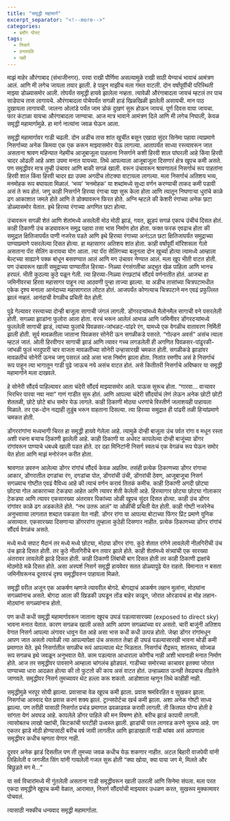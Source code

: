 ```yaml
---
title: "समृद्धी महामार्ग"
excerpt_separator: "<!--more-->"
categories:
  - ब्लॉग पोस्ट
tags:
  - निसर्ग
  - वनस्पति
  - पक्षी
---
```


माझं माहेर औरंगाबाद (संभाजीनगर). परवा राखी पौर्णिमा असल्यामुळे राखी साठी येण्याचं भावाचं आमंत्रण आलं. आणि मी लगेच जायला तयार झाली. हे पाहून माझीच मला गंमत वाटली. दोन वर्षांपूर्वीची परिस्थिती माझ्या डोळ्यासमोर आली. तोपर्यंत समृद्धी हायवे झालेला नव्हता. त्यावेळी औरंगाबादला जायचं म्हटलं तर पाच साडेपाच तास लागायचे. औरंगाबादला पोचेपर्यंत सगळी हाडं खिळखिळी झालेली असायची. मान पाठ दुखायला लागायची. जालना ओलांडे पर्यंत जाम डोकं दुखणं सुरू होऊन जायचं. पूर्ण दिवस वाया जायचा. फार कंटाळा यायचा औरंगाबादला जाण्याचा. आज मात्र भावाने आमंत्रण दिले आणि मी लगेच निघाली, केवळ समृद्धी महामार्गामुळे. हा मार्ग नात्यांना जवळ घेऊन आला.
<!--more-->

समृद्धी महामार्गावर गाडी चढली. दोन अडीच तास शांत खुर्चीत बसून एखादा सुंदर सिनेमा पहावा त्याप्रमाणे निसर्गाच्या अनेक किमया एक एक करून माझ्यासमोर येऊ लागल्या. आतापर्यंत साध्या रस्त्यावरून जात असताना श्रावण महिन्यात नेहमीच आजूबाजूला पाहताना निसर्गाने कशी हिरवी शाल पांघरली आहे किंवा हिरवी चादर ओढली आहे अशा उपमा मनात यायच्या. तिथे आपल्याला आजूबाजूला दिसणारं क्षेत्र खूपच कमी असते. पण समृद्धीवर मात्र तुम्ही उंचावर आणि बाकी सगळं खाली. वरून उंचावरून श्रावणातलं निसर्गाचं रूप पाहतांना हिरवी शाल किंवा हिरवी चादर ह्या उपमा अगदीच तोटक्या वाटायला लागल्या. मला निसर्गाचं अतिशय भव्य, मनमोहक रूप बघायला मिळालं. ‘भव्य’ ‘मनमोहक’ या शब्दांमध्ये सुध्दा वर्णन करण्याची ताकद कमी पडावी असं ते रूप होतं. जणू काही निसर्गाने हिरव्या रंगाचा यज्ञ सुरू केला होता आणि त्यातून निघणाऱ्या धुरांचे काळे ढग आकाशात जमले होते आणि ते डोक्यावरून फिरत होते. अग्नि म्हटले की केशरी रंगांच्या अनेक छटा डोळ्यासमोर येतात. इथे हिरव्या रंगाच्या अगणित छटा होत्या.

उंचावरून सगळी शेतं आणि शेतांमध्ये असलेली मोठ मोठी झाडं, गवत, झुडपं सगळं एकाच उंचीचं दिसत होतं. काही ठिकाणी उंच कड्यावरून समुद्र पहावा तसा भास निर्माण होत होता. फक्त फरक एवढाच होता की समुद्रात क्षितिजापर्यंत पाणी नजरेस पडते आणि इथे हिरव्या रंगाच्या अनंऽऽत छटा क्षितिजापर्यंत समुद्राच्या पाण्याप्रमाणे पसरलेल्या दिसत होत्या.  हा महासागर अतिशय शांत होता. काही वर्षांपूर्वी मॉरिशसला गेलो असताना पॅरा सेलिंग करायचा योग आला. त्या पॅरा सेलिंगच्या बलूनला दोन खुर्च्या होत्या त्यामध्ये आम्हाला बेल्टच्या साह्याने पक्क बांधून बसवण्यात आलं आणि मग उंचावर नेण्यात आलं. मला खूप भीती वाटत होती. पण उंचावरून खाली समुद्राच्या पाण्यातील हिरव्या- निळ्या रंगसंगतीचा अद्भुत खेळ पाहिला आणि भानच हरपलं. भीती कुठल्या कुठे पळून गेली. त्या हिरव्या-निळ्या रंगछटांचं सौंदर्य वर्णनातीत होतं. आजचा हा जमिनीवरचा हिरवा महासागर पाहून त्या आठवणी पुन्हा ताज्या झाल्या.
या अडीच तासांच्या चित्रपटामधील एकेक दृश्य मनाला आनंदाच्या महासागरात लोटत होतं. आजपर्यंत कोणत्याच चित्रपटाने मन एवढं प्रफुल्लित झालं नव्हतं. आनंदाची वेगळीच प्रचिती येत होती.

पुढे गेल्यावर रस्त्याच्या दोन्ही बाजूला सागाची जंगलं लागली. डोंगरदऱ्यांमध्ये मैलोनमैल सागाची वने पसरलेली होती. सगळ्या झाडांना फुलोरा आला होता. वरचं भरून आलेलं आभाळ आणि जमिनीवर डोंगरदऱ्यांमध्ये फुललेली सागाची झाडं, त्यांच्या फुलांचे पिवळसर-जांभळट-पांढरे रंग, यामध्ये एक वेगळीच वातावरण निर्मिती झाली होती. सूर्य मावळतीला जाताना पिवळसर सोनेरी ऊन सगळीकडे पसरते. “गोल्डन अवर्स” असंच त्याला म्हटलं जातं. ओली हिरवीगार सागाची झाडं आणि त्यावर गच्च लगडलेली ही अगणित पिवळसर-पांढुरकी-जांभळी फुलं भरदुपारी चार वाजता मावळतीच्या सोनेरी उन्हासारखी चमकत होती. सगळीकडे झाडांवर मावळतीचं सोनेरी ऊनच जणू पसरलं आहे असा भास निर्माण झाला होता. नितांत रमणीय असं हे निसर्गाचं रूप पाहून त्या भागातून गाडी पुढे जाऊच नये असंच वाटत होतं. असे कितीतरी निसर्गाचे अविष्कार या समृद्धी महामार्गाने मला दाखवले.

हे सोनेरी सौंदर्य पाहिल्यावर आता चंदेरी सौंदर्य माझ्यासमोर आले. पाऊस सुरूच होता. “गारवा… वाऱ्यावर भिरभिर पारवा नवा नवा” गाणं गाडीत सुरू होतं. आणि आपल्या चंदेरी सौंदर्याचं लेणं लेऊन अनेक छोटी छोटी शेततळी, छोटे छोटे बांध समोर येऊ लागले. काही ठिकाणी मोठ्या धरणांचे विस्तीर्ण जलाशयही पाहायला मिळाले. तर एक-दोन नद्याही तुडुंब भरून वाहताना दिसल्या. त्या हिरव्या समुद्रात ही पांढरी तळी हिऱ्यांप्रमाणे चमकत होती.

डोंगररांगांना मध्यभागी चिरत हा समृद्धी हायवे गेलेला आहे. त्यामुळे दोन्ही बाजूला उंच पर्वत रांगा व मधून रस्ता अशी रचना बऱ्याच ठिकाणी झालेली आहे. काही ठिकाणी या अर्धवट कापलेल्या दोन्ही बाजूंच्या डोंगर रांगांवरून पाण्याचे धबधबे खाली पडत होते. दर दहा मिनिटांनी निसर्ग स्वतःचं एक वेगळंच रूप घेऊन समोर येत होता आणि माझं मनोरंजन करीत होता.

श्रावणात डवरुन आलेल्या डोंगर रांगांचं सौंदर्य केवळ अप्रतिम. तसंही प्रत्येक ठिकाणच्या डोंगर रांगाचा आकार, डोंगरातील दगडांचा रंग, दगडांचा पोत, डोंगरांची उंची, डोंगरांची ठेवण, आजूबाजूचा निसर्ग सगळ्याच गोष्टीत एवढं वैविध्य आहे की त्याचं वर्णन करावं तितकं कमीच. काही ठिकाणी अगदी छोट्या छोट्या गोल आकाराच्या टेकड्या आहेत आणि त्यावर शेती केलेली आहे. हिरव्यागार छोट्या छोट्या गोलाकार टेकड्या आणि त्यावर एकसारख्या अंतरावर पिकांच्या ओळी खूपच सुंदर दिसत होत्या. काही उंच डोंगर रांगांवर काळे ढग अडकलेले होते. “नभ उतरू आलं” या ओळींची प्रचिती येत होती. काही गोष्टी नजरेनेच अनुभवाव्या लागतात शब्दात पकडता येत नाही. डोंगर रांगा या आपल्या बोटाच्या फिंगर प्रिंट प्रमाणे युनिक असाव्यात. एकसारख्या दिसणाऱ्या डोंगररांगा तुम्हाला कुठेही दिसणार नाहीत. प्रत्येक ठिकाणच्या डोंगर रांगांचं सौंदर्य वेगळंच असते.

मध्ये मध्ये सपाट मैदानं तर मध्ये मध्ये छोट्या, मोठ्या डोंगर रांगा. कुठे शेतात रांगेने लावलेली नीलगिरीची उंच उंच झाडे दिसत होती. तर कुठे नीलगिरीचे बन तयार झाले होते. काही शेतांमध्ये संत्र्यांची एक सारख्या अंतरावर लावलेली झाडे दिसत होती. काही ठिकाणी लिंबांची बाग दिसत होती तर काही ठिकाणी द्राक्षांचे मोठमोठे मळे दिसत होते. असा अस्पर्श निसर्ग समृद्धी हायवेवर सतत डोळ्यापुढे येत राहतो. विमानात न बसता जमिनीवरूनच दूरवरचं दृश्य समृद्धीवरुन पाहायला मिळते.

समृद्धी वरील अजून एक आकर्षण म्हणजे त्यावरील बोगदे. बोगद्याचं आकर्षण लहान मुलांना, मोठ्यांना सगळ्यांनाच असते. बोगदा आला की खिडकी उघडून तोंड बाहेर काढून, जोरात ओरडायचं हा मोह लहान-मोठ्यांना सगळ्यांनाच होतो.

पण कधी कधी समृद्धी महामार्गावरून जाताना खूपच उघडं पडल्यासारख्या (exposed to direct sky) भावना मनात येतात. कारण सगळच खाली असते आणि आपण सगळ्यांच्या वर असतो. चारी बाजूंनी अतिशय वेगात निसर्ग आपल्या अंगावर धावून येत आहे असा भास कधी कधी उत्पन्न होतो. जेव्हा डोंगर रांगांमधून आपण जात असतो त्यावेळी त्या आपल्यापेक्षा उंच असतात तेव्हा ही उघडं पडल्यासारखी भावना थोडी कमी प्रमाणात येते. इथे निसर्गातील सगळीच रूपं आपल्याला थेट भिडतात. निसर्गाचं रौद्ररूप, शांतरूप, सोज्वळ रूप सगळच इथे जवळून अनुभवात येते. काम पडल्यास आधाराला कोणीच नाही अशी भावनाही मनात निर्माण होते. आज तर समृद्धीवर पावसाने आम्हाला चांगलंच झोडपलं. गाडीच्या समोरच्या काचावर इतक्या जोरात पाण्याच्या धारा आदळत होत्या की तो फुटतो की काय असं वाटत होतं. उन्हाळ्यात ऊनही तेवढ्याच तीव्रतेने जाणवते. समृद्धीवर निसर्ग तुमच्यावर थेट हल्ला करू शकतो. आडोशाला म्हणून तिथे काहीही नाही.

समृद्धीमुळे भरपूर सोयी झाल्या. प्रवासाचा वेळ खूपच कमी झाला. प्रवास श्रमविरहित व सुखकर झाला. निसर्गाचा आस्वाद घेत प्रवास करणं शक्य झालं. ट्रान्सपोर्टचा खर्च कमी झाला. अशा अनेक गोष्टी साध्य झाल्या. पण तरीही यासाठी निसर्गात प्रचंड प्रमाणात ढवळाढवळ करावी लागली. ती कितपत योग्य होती हे सांगता येणं अवघड आहे. कापलेले डोंगर पाहिले की मन विषण्ण होते. बरीच झाडं कापावी लागली. त्यासोबतच लाखो पक्षांची, किटकांची घरटीही उध्वस्त झाली. झाडांची परत लागवड करणे सुरूच आहे. पण एकतर झाडे मोठी होण्यासाठी बरीच वर्ष जावी लागतील आणि झाडाखाली गाडी थांबव असं आपणाला समृद्धीवर कधीच म्हणता येणार नाही.

दूरवर अनेक झाडं दिसतील पण ती तुमच्या जवळ कधीच येऊ शकणार नाहीत. अटल बिहारी वाजपेयी यांनी लिहिलेली व जगजीत सिंग यांनी गायलेली गजल सुरू होती “क्या खोया, क्या पाया जग मे, मिलते और बिछुड़ते मग मे...”

या सर्व विचारांमध्ये मी गुंतलेली असताना गाडी समृद्धीवरून खाली उतरली आणि सिनेमा संपला. मला परत एकदा समृद्धीने खूपच कमी वेळात, आरामात, निसर्ग सौंदर्याची माझ्यावर उधळण करत, सुखरूप मुक्कामावर पोचवलं.

त्यासाठी नक्कीच धन्यवाद समृद्धी महामार्गाला.
